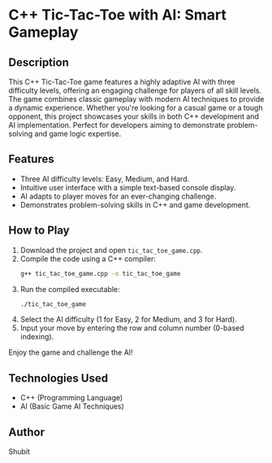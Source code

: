 
# C++ Tic-Tac-Toe with AI: Smart Gameplay

## Description
This C++ Tic-Tac-Toe game features a highly adaptive AI with three difficulty levels, offering an engaging challenge for players of all skill levels. The game combines classic gameplay with modern AI techniques to provide a dynamic experience. Whether you're looking for a casual game or a tough opponent, this project showcases your skills in both C++ development and AI implementation. Perfect for developers aiming to demonstrate problem-solving and game logic expertise.

## Features
- Three AI difficulty levels: Easy, Medium, and Hard.
- Intuitive user interface with a simple text-based console display.
- AI adapts to player moves for an ever-changing challenge.
- Demonstrates problem-solving skills in C++ and game development.

## How to Play
1. Download the project and open `tic_tac_toe_game.cpp`.
2. Compile the code using a C++ compiler:
   ```bash
   g++ tic_tac_toe_game.cpp -o tic_tac_toe_game
   ```
3. Run the compiled executable:
   ```bash
   ./tic_tac_toe_game
   ```
4. Select the AI difficulty (1 for Easy, 2 for Medium, and 3 for Hard).
5. Input your move by entering the row and column number (0-based indexing).

Enjoy the game and challenge the AI!

## Technologies Used
- C++ (Programming Language)
- AI (Basic Game AI Techniques)

## Author
Shubit
